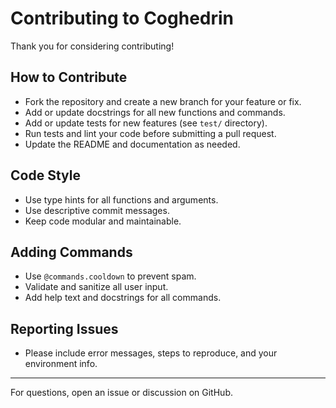 # Contributing to Coghedrin

Thank you for considering contributing!

## How to Contribute
- Fork the repository and create a new branch for your feature or fix.
- Add or update docstrings for all new functions and commands.
- Add or update tests for new features (see `test/` directory).
- Run tests and lint your code before submitting a pull request.
- Update the README and documentation as needed.

## Code Style
- Use type hints for all functions and arguments.
- Use descriptive commit messages.
- Keep code modular and maintainable.

## Adding Commands
- Use `@commands.cooldown` to prevent spam.
- Validate and sanitize all user input.
- Add help text and docstrings for all commands.

## Reporting Issues
- Please include error messages, steps to reproduce, and your environment info.

---
For questions, open an issue or discussion on GitHub.
